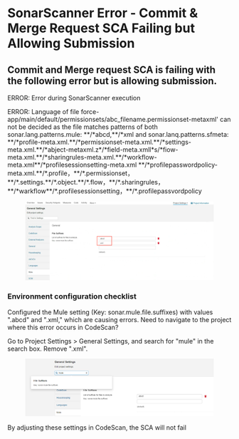 # SonarScanner Error - Commit & Merge Request SCA Failing but Allowing Submission

## Commit and Merge request SCA is failing with the following error but is allowing submission.

ERROR: Error during SonarScanner execution

ERROR: Language of file force-app/main/default/permissionsets/abc\_filename.permissionset-metaxml' can not be decided as the file matches patterns of both sonar.lang.patterns.mule: \*\*/\*abcd,\*\*/\*xml and sonar.lanq.patterns.sfmeta: \*\*/\*profile-meta.xml.\*\*/\*permissionset-meta.xml.\*\*/\*settings-meta.xml.\*\*/\*abject-metaxml.z\*/\*field-meta.xmll\*s/\*fiow-meta.xml.\*\*/\*sharingrules-meta.xml.\*\*/\*workflow-meta.xml\*\*/\*profilesessionsetting-meta.xml \*\*/\*profilepasswordpolicy-meta.xml.\*\*/\*.profile，\*\*/\*.permissionset，\*\*/\*.settings.\*\*/\*.object.\*\*/\*.flow，\*\*/\*.sharingrules，\*\*/\*warkflow\*\*/\*.profilesessionsetting，\*\*/\*.profilepassvordpolicy

<figure><img src="../../../../.gitbook/assets/image (6).png" alt=""><figcaption></figcaption></figure>

### Environment configuration checklist

Configured the Mule setting (Key: sonar.mule.file.suffixes) with values ".abcd" and ".xml," which are causing errors. Need to navigate to the project where this error occurs in CodeScan?

Go to Project Settings > General Settings, and search for "mule" in the search box. Remove ".xml".

<figure><img src="../../../../.gitbook/assets/image (1) (1) (1).png" alt=""><figcaption></figcaption></figure>

By adjusting these settings in CodeScan, the SCA will not fail
